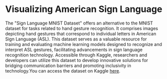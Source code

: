 # Visualizing American Sign Language
The "Sign Language MNIST Dataset" offers an alternative to the MNIST dataset for tasks related to hand gesture recognition. It comprises images depicting hand gestures that correspond to individual letters in American Sign Language (ASL). This dataset serves as a valuable resource for training and evaluating machine learning models designed to recognize and interpret ASL gestures, facilitating advancements in sign language recognition technology. Accessible through Kaggle, researchers and developers can utilize this dataset to develop innovative solutions for bridging communication barriers and promoting inclusivity in technology.You can access the dataset on Kaggle [here](https://www.kaggle.com/datamunge/sign-language-mnist).
